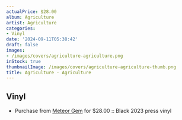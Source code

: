 ```yaml
---
actualPrice: $28.00
album: Agriculture
artist: Agriculture
categories:
- Vinyl
date: '2024-09-11T05:38:42'
draft: false
images:
- /images/covers/agriculture-agriculture.png
inStock: true
thumbnailImage: /images/covers/agriculture-agriculture-thumb.png
title: Agriculture - Agriculture
---
```


## Vinyl
* Purchase from [Meteor Gem](https://meteor-gem.com/products/agriculture-agriculture-lp-1) for $28.00 :: Black 2023 press vinyl

